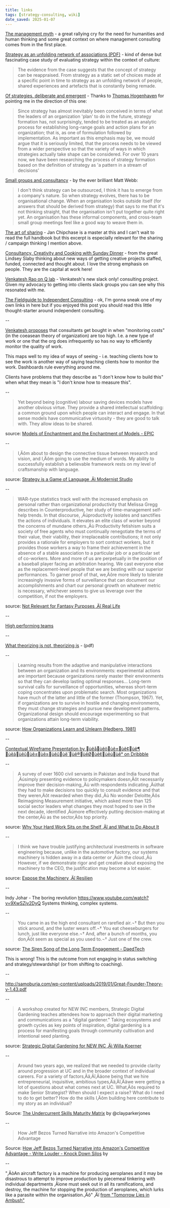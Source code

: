 ```yaml
---
title: links
tags: [strategy-consulting, wiki]
date_saved: 2025-01-07
---
```


[The management myth](http://www.theatlantic.com/magazine/archive/2006/06/the-management-myth/304883/) - a great rallying cry for the need for humanities and human thinking and some great context on where management consulting comes from in the first place.

[Strategy as an unfolding network of associations (PDF)](http://www.stripepartners.com/wp-content/uploads/2016/12/Stripe_Partners_Strategy_as_a_Network.pdf) - kind of dense but fascinating case study of evaluating strategy within the context of culture:
> The evidence from the case suggests that the concept of strategy can be reappraised. From strategy as a static set of choices made at a specific point in time to strategy as an unfolding network of people, shared experiences and artefacts that is constantly being remade.

[Of strategies, deliberate and emergent](http://strategy.sjsu.edu/www.stable/B290/reading/Mintzberg,%20H,%201985,%20Strategic%20Management%20Journal.%206%20pp%20257-272.pdf) - Thanks to [Thomas Hogenhaven](https://twitter.com/thogenhaven) for pointing me in the direction of this one:
> Since strategy has almost inevitably been conceived in terms of what the leaders of an organization 'plan' to do in the future, strategy formation has, not surprisingly, tended to be treated as an analytic process for establishing long-range goals and action plans for an organization; that is, as one of formulation followed by implementation. As important as this emphasis may be, we mould argue that it is seriously limited, that the process needs to be viewed from a wider perspective so that the variety of ways in which strategies actually take shape can be considered. For over 10 years now, we have been researching the process of strategy formation based on the definition of strategy as 'a pattern in a stream of decisions' 

[Small groups and consultancy](http://interconnected.org/home/2015/10/07/small_groups_and_consultancy) - by the ever brilliant Matt Webb:
> I don't think strategy can be outsourced, I think it has to emerge from a company's nature. So when strategy evolves, there has to be organisational change. When an organisation looks outside itself (for answers that should be derived from strategy) that says to me that it's not thinking straight, that the organisation isn't put together quite right yet. An organisation has these informal components, and cross-team small group meetings feel like a good way to weave them in.

[The art of sharing](https://www.epicpeople.org/the-art-of-sharing/) - Jan Chipchase is a master at this and I can't wait to read the full handbook but this excerpt is especially relevant for the sharing / campaign thinking I mention above.

[Consultancy, Creativity and Cooking with Sunday Dinner](https://www.linkedin.com/pulse/consultancy-creativity-cooking-sunday-dinner-lindsey-slaby) - from the great Lindsey Slaby thinking about new ways of getting creative projects staffed, funded, connected and thought about. I love the strong emphasis on people. They are the capital at work here!

[Venkatesh Rao on Q lab](http://us1.campaign-archive1.com/?u=78cbbb7f2882629a5157fa593&id=b17b3b5049&e=1ef561aa73) - Venkatesh's new slack only! consulting project. Given my advocacy to getting into clients slack groups you can see why this resonated with me.

[The Fieldguide to Independent Consulting](http://tomcritchlow.com/2016/12/14/fieldguide-independent-consulting/) - ok, I'm gonna sneak one of my own links in here but if you enjoyed this post you should read this little thought-starter around independent consulting.

--

[Venkatesh proposes](https://artofgig.substack.com/p/knowing-which-nut-to-tighten) that consultants get bought in when "monitoring costs" (in the coeasean theory of organization) are too high. I.e. a new type of work or one that the org does infrequently so has no way to efficiently monitor the quality of work.

This maps well to my idea of ways of seeing - i.e. teaching clients how to see the work is another way of saying teaching clients how to monitor the work. Dashboards rule everything around me.

Clients have problems that they describe as "I don't know how to build this" when what they mean is "I don't know how to measure this".

--

>Yet beyond being (cognitive) labour saving devices models have another obvious virtue. They provide a shared intellectual scaffolding: a common ground upon which people can interact and engage. In that sense models have communicative virtuosity - they are good to talk with. They allow ideas to be shared.

source: [Models of Enchantment and the Enchantment of Models - EPIC](https://www.epicpeople.org/pblog19/)

--

>I‚Äôm about to design the connective tissue between research and vision, and I‚Äôm going to use the medium of words. My ability to successfully establish a believable framework rests on my level of craftsmanship with language.

source: [Strategy is a Game of Language ‚Äì Modernist Studio](http://www.themoderniststudio.com/2019/06/10/strategy-is-a-game-of-language/)

--

>WAR-type statistics track well with the increased emphasis on personal rather than organizational productivity that Melissa Gregg describes in Counterproductive, her study of time-management self-help trends. In that discourse, ‚Äúproductivity isolates and sanctifies the actions of individuals. It elevates an elite class of worker beyond the concerns of mundane others.‚Äù Productivity fetishism suits a society of free agents who must continually renegotiate the terms of their value, their viability, their irreplaceable contributions; it not only provides a rationale for employers to sort contract workers, but it provides those workers a way to frame their achievement in the absence of a stable association to a particular job or a particular set of co-workers. More and more of us are perpetually in the position of a baseball player facing an arbitration hearing. We cast everyone else as the replacement-level people that we are besting with our superior performances. To garner proof of that, we‚Äôre more likely to tolerate increasingly invasive forms of surveillance that can document our accomplishments and chart our personal growth on whatever metric is necessary, whichever seems to give us leverage over the competition, if not the employers.

source: [Not Relevant for Fantasy Purposes ‚Äî Real Life](https://reallifemag.com/dispatches/not-relevant-for-fantasy-purposes)

--

[High performing teams](https://docs.google.com/presentation/d/1CwT4q7bSQSIn8BPm7Xcoiy1Q8funZD8PwH-E2ShmCzo/edit#slide=id.g5267a7edd3_2_12)

--

[What theorizing is not, theorizing is](http://web.mit.edu/curhan/www/docs/Articles/15341_Readings/Doctoral_Resources/Weick_What_theory_is_not_theorizing_is.pdf) - (pdf)

--

>Learning results from the adaptive and manipulative interactions between an organization and its environments: experimental actions are important because organizations rarely master their environments so that they can develop lasting optimal responses... Long-term survival calls for surveillance of opportunities, whereas short-term coping concentrates upon problematic search. Most organizations have much of the latter and little of the former (Thompson, 1967). Yet, if organizations are to survive in hostile and changing environments, they must change strategies and pursue new development patterns. Organizational design should encourage experimenting so that organizations attain long-term viability.

source: [How Organizations Learn and Unlearn (Hedberg, 1981)](http://johnljerz.com/superduper/tlxdownloadsiteWEBSITEII/id167.html)

--

[Contextual Wireframe Presentation by ùêåùêöùê±ùê¢ùê¶ ùêãùêûùê≤ùê≥ùêûùê´ùê®ùêØùê¢ùêúùê° on Dribbble](https://dribbble.com/shots/6179363-Contextual-Wireframe-Presentation)

--

>A survey of over 1600 civil servants in Pakistan and India found that ‚Äúsimply presenting evidence to policymakers doesn‚Äôt necessarily improve their decision-making,‚Äù with respondents indicating ‚Äúthat they had to make decisions too quickly to consult evidence and that they weren‚Äôt rewarded when they did.‚Äù No wonder Deloitte‚Äôs Reimagining Measurement initiative, which asked more than 125 social sector leaders what changes they most hoped to see in the next decade, identified ‚Äúmore effectively putting decision-making at the center‚Äù as the sector‚Äôs top priority.

source: [Why Your Hard Work Sits on the Shelf ‚Äî and What to Do About It](https://medium.com/@iandavidmoss/this-is-why-your-hard-work-sits-on-the-shelf-and-heres-what-to-do-about-it-a7ca5e063038)

--

>I think we have trouble justifying architectural investments in software engineering because, unlike in the automotive factory, our systems machinery is hidden away in a data center or ‚Äúin the cloud.‚Äù However, if we demonstrate rigor and get creative about exposing the machinery to the CEO, the justification may become a lot easier.

source: [Expose the Machinery ‚Äî Resilien](https://www.resilien.tech/blog/2019/9/10/expose-the-machinery)

--

Indy Johar - The boring revolution <https://www.youtube.com/watch?v=9XwSZjv2DyQ>
Systems thinking, complex systems.

--

>You came in as the high end consultant on rarefied air.¬† But then you stick around, and the luster wears off.¬† You eat cheeseburgers for lunch, just like everyone else.¬† And, after a bunch of months, you don‚Äôt seem as special as you used to.¬† Just one of the crew.

source: [The Siren Song of the Long Term Engagement - DaedTech](https://daedtech.com/siren-song-long-term-engagement/)

This is wrong! This is the outcome from not engaging in status switching and strategy/stewardship! (or from shifting to coaching).

--

<http://samoburja.com/wp-content/uploads/2019/01/Great-Founder-Theory-v-1.43.pdf>

--

>A workshop created for NEW INC members, Strategic Digital Gardening teaches attendees how to approach their digital marketing and communications as a "digital gardener." Taking ecosystems and growth cycles as key points of inspiration, digital gardening is a process for manifesting goals through community cultivation and intentional seed planting.

source: [Strategic Digital Gardening for NEW INC ‚Äì Willa Koerner](https://willakoerner.com/project/digital-gardening)

--

> Around two years ago, we realized that we needed to provide clarity around progression at UC and in the broader context of individual careers. For a variety of factors‚Ää‚Äî‚Ääone being that we hire entrepreneurial, inquisitive, ambitious types‚Ää‚Äî‚Ääwe were getting a lot of questions about what comes next at UC. What‚Äôs required to make Senior Strategist? When should I expect a raise? What do I need to do to get better? How do the skills I‚Äôm building here contribute to my story as an individual?

Source: [The Undercurrent Skills Maturity Matrix](https://www.cpj.fyi/the-undercurrent-skills-maturity-matrix/) by @clayparkerjones

--

> How Jeff Bezos Turned Narrative into Amazon's Competitive Advantage

Source: [How Jeff Bezos Turned Narrative into Amazon's Competitive Advantage - Write Louder - Knock Down Silos](https://slab.com/blog/jeff-bezos-writing-management-strategy/) by

--

"‚ÄòAn aircraft factory is a machine for producing aeroplanes and it may be disastrous to attempt to improve production by piecemeal tinkering with individual departments ‚Äìone must seek out in all its ramifications, and destroy, the machine for stopping the production of aeroplanes, which lurks like a parasite within the organisation.‚Äô"
‚Äï [from "Tomorrow Lies in Ambush"](https://read.amazon.com/kp/kshare?asin=B005K8H3HK&id=jwlcdwuiTfu0cgqesIZPyQ&reshareChannel=system&reshareId=3WHD5XRK2PEH4T0TH225)